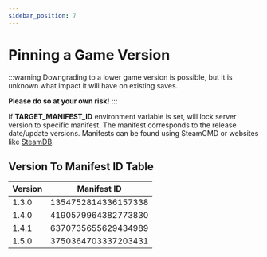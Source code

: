 ```yaml
---
sidebar_position: 7
---
```


# Pinning a Game Version

:::warning
Downgrading to a lower game version is possible, but it is unknown what impact it will have on existing saves.

**Please do so at your own risk!**
:::

If **TARGET_MANIFEST_ID** environment variable is set, will lock server version to specific manifest.
The manifest corresponds to the release date/update versions. Manifests can be found using SteamCMD or websites like [SteamDB](https://steamdb.info/depot/2394012/manifests/).

## Version To Manifest ID Table

| Version | Manifest ID          |
|---------|----------------------|
| 1.3.0   | 1354752814336157338  |
| 1.4.0   | 4190579964382773830  |
| 1.4.1   | 6370735655629434989  |
| 1.5.0   | 3750364703337203431  |
